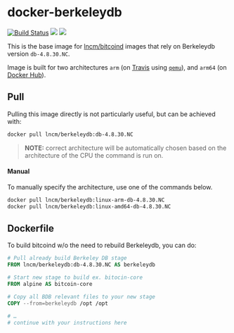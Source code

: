 # docker-berkeleydb

[![Build Status](https://travis-ci.com/lncm/docker-berkeleydb.svg?branch=db-4.8.30.NC)](https://travis-ci.com/lncm/docker-berkeleydb) ![](https://img.shields.io/microbadger/image-size/lncm/berkeleydb/db-4.8.30.NC.svg?style=flat) ![](https://img.shields.io/docker/pulls/lncm/berkeleydb.svg?style=flat)

This is the base image for [lncm/bitcoind] images that rely on Berkeleydb version `db-4.8.30.NC`.

Image is built for two architectures `arm` (on [Travis] using [`qemu`]), and `arm64` (on [Docker Hub]).

[lncm/bitcoind]: https://github.com/lncm/docker-bitcoind/
[Travis]: https://travis-ci.com/lncm/docker-berkeleydb/builds/99959318
[`qemu`]: https://github.com/multiarch/qemu-user-static
[Docker Hub]: https://cloud.docker.com/u/lncm/repository/registry-1.docker.io/lncm/berkeleydb/builds/5f079ed3-0961-4f32-ba75-e0a3e6ea107c

## Pull

Pulling this image directly is not particularly useful, but can be achieved with:

```bash
docker pull lncm/berkeleydb:db-4.8.30.NC
```

> **NOTE:** correct architecture will be automatically chosen based on the architecture of the CPU the command is run on.

#### Manual

To manually specify the architecture, use one of the commands below.

```bash
docker pull lncm/berkeleydb:linux-arm-db-4.8.30.NC
docker pull lncm/berkeleydb:linux-amd64-db-4.8.30.NC
```

## Dockerfile

To build bitcoind w/o the need to rebuild Berkeleydb, you can do:

```dockerfile
# Pull already build Berkeley DB stage
FROM lncm/berkeleydb:db-4.8.30.NC AS berkeleydb

# Start new stage to build ex. bitocin-core
FROM alpine AS bitcoin-core

# Copy all BDB relevant files to your new stage 
COPY --from=berkeleydb /opt /opt

# …
# continue with your instructions here 
```

